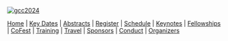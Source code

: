 
<div class="trim-p">

[![gcc2024](/images/events/gcc2024/gcc2024-banner-3.png)](/events/gcc2024/)

</div>
<div class="linkbox-horizontal trim-p">

[Home](/events/gcc2024/) |
[Key Dates](/events/gcc2024/key-dates/) |
[Abstracts](/events/gcc2024/abstracts/) |
[Register](/events/gcc2024/register/) |
[Schedule](/events/gcc2024/schedule/) |
[Keynotes](/events/gcc2024/keynotes/) |
[Fellowships](/events/gcc2024/fellowships/) |
[CoFest](/events/gcc2024/cofest/) |
[Training](/events/gcc2024/training/) |
[Travel](/events/gcc2024/travel/) |
[Sponsors](/events/gcc2024/sponsors/) |
[Conduct](/events/gcc2024/conduct/) |
[Organizers](/events/gcc2024/organizers/)

</div>
